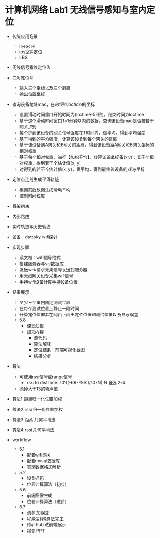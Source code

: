 # 计算机网络 Lab1 无线信号感知与室内定位



- 传统应用场景
  - ibeacon
  - ios室内定位
  - LBS

- 无线信号指纹定位法

- 三角定位法

  - 输入三个坐标以及三个距离 
  - 输出位置坐标

- 查询设备地址mac，在*时间点loctime*的坐标

  - 设置滑动时间窗口开始时间为(loctime-59秒)，结束时间为loctime
  - 基于这个滑动时间窗口T=1分钟以内的数据，查询该设备mac是否被若干网关抓到
  - 每个抓到该设备的网关信号强度在T时间内，做平均，得到平均强度
  - 基于得到的平均强度，计算该设备到每个网关的距离
  - 基于该设备到A网关和B网关的距离，得到该设备距A网关和B网关坐标的相对权重
  - 基于每个相对权重，进行【加权平均】，估算该设坐标备(x,y)；若干个相对权重，得到若干个估计值(x, y)
  - 对得到的若干个估计值(x, y)，做平均，得到最终该设备的x和y坐标

- 定位点连线生成平滑轨迹

  - 根据前后数据生成滑动平均
  - 控制时间粒度

- 骨架约束

- 内部路由

- 实时轨迹与历史轨迹



- 设备：datasky wifi探针

- 实现步骤
  - 读文档：wifi信号格式
  - 搭建服务器与sql数据库
  - 发送web请求采集信号发送到服务器
  - 用无线网关设备采集wifi信号
  - 手持wifi设备计算手持设备位置
- 结果展示
  - 至少三个室内固定测试位置
  - 在每个测试位置上静止一段时间
  - 计算定位位置并在网页上画出定位位置和测试位置以及显示误差
  - 5.8
    - 课堂汇报
    - 提交内容
      - 源代码
      - 算法解释
      - 定位结果：前端可视化截图
      - 结果分析


- 算法
  - 可使用rssi信号或range信号
    - rssi to distance: 10^((-69-RSSI)/10*N) N 自选 2-4
  - 抛掉大于13的噪声值

- 算法1 距离归一化位置加权
- 算法2 rssi 归一化位置加权
- 算法3 距离 几何平均法
- 算法4 rssi 几何平均法


- workflow
  - 5.1
    - 配置wifi网关
    - 配置mysql数据库
    - 实现数据格式解析
  - 5.2
    - 设备抓包
    - 位置计算算法（初步）
  - 5.6
    - 前端图像生成
    - 位置计算算法（进阶）
  - 5.7
    - 调参 加误差
    - 程序注释&算法完工
    - 传github 改前端展示
    - 报告 PPT